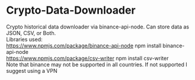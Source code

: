 # Crypto-Data-Downloader
Crypto historical data downloader via binance-api-node. Can store data as JSON, CSV, or Both.
<br>
Libraries used:
<br>
https://www.npmjs.com/package/binance-api-node
npm install binance-api-node
<br>
https://www.npmjs.com/package/csv-writer
npm install csv-writer
<br>
Note that binance may not be supported in all countries. If not supported I suggest using a VPN
